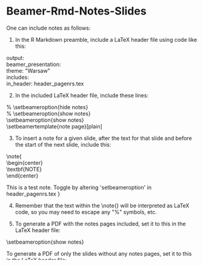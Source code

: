 # Beamer-Rmd-Notes-Slides
One can include notes as follows:

1) In the R Markdown preamble, include a LaTeX header file using 
code like this:

output:   
  beamer_presentation:   
     theme: "Warsaw"   
     includes:  
        in_header: header_pagenrs.tex  

2) In the included LaTeX header file, include these lines:  

% \setbeameroption{hide notes}  
% \setbeameroption{show notes}  
\setbeameroption{show notes}   
\setbeamertemplate{note page}[plain]   

3) To insert a note for a given slide, after the text for that slide and 
before the start of the next slide, include this:

\note{  
\begin{center}  
\textbf{NOTE}   
\end{center}   

 This is a test note.  Toggle by altering 'setbeameroption' in header_pagenrs.tex
}


4) Remember that the text within the \note{} will be interpreted as LaTeX code, so
you may need to escape any "%" symbols, etc.

5) To generate a PDF with the notes pages included, set it to this in the LaTeX header
file:

\setbeameroption{show notes}

To generate a PDF of only the slides without any notes pages, set it to 
this in the LaTeX header file:

\setbeameroption{hide notes} 
